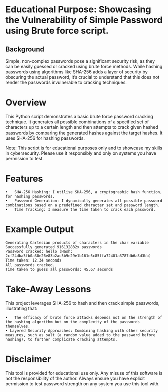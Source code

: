 # Educational Purpose: Showcasing the Vulnerability of Simple Password using Brute force script.

## Background
Simple, non-complex passwords pose a significant security risk, as they can be easily guessed or cracked using brute force methods. 
While hashing passwords using algorithms like SHA-256 adds a layer of security by obscuring the actual password, it’s crucial to understand that this does not render the passwords invulnerable to cracking techniques.

# Overview

This Python script demonstrates a basic brute force password cracking technique. It generates all possible combinations of a specified set of characters up to a certain length and then attempts to crack given hashed passwords by comparing the generated hashes against the target hashes. It uses SHA-256 for hashing passwords.

Note: This script is for educational purposes only and to showcase my skills in cybersecurity. Please use it responsibly and only on systems you have permission to test.

# Features

	•	SHA-256 Hashing: I utilise SHA-256, a cryptographic hash function, for hashing passwords.
	•	Password Generation: I dynamically generates all possible password combinations based on a predefined character set and password length.
	•	Time Tracking: I measure the time taken to crack each password.


# Example Output

```
Generating Cartesian products of characters in the char variable
Successfully generated 916132832x passwords
Password cracked: hello (Hash: 2cf24dba5fb0a30e26e83b2ac5b9e29e1b161e5c85ffa72401a3787db6a3d3bb)
Time taken: 12.34 seconds
All passwords cracked.
Time taken to guess all passwords: 45.67 seconds
```

# Take-Away Lessons

This project leverages SHA-256 to hash and then crack simple passwords, illustrating that:

	•	The efficacy of brute force attacks depends not on the strength of the hashing algorithm but on the complexity of the passwords themselves.
	• Layered Security Approaches: Combining hashing with other security measures, such as salt (a random value added to the password before hashing), to further complicate cracking attempts.

# Disclaimer

This tool is provided for educational use only. Any misuse of this software is not the responsibility of the author. Always ensure you have explicit permission to test password strength on any system you use this tool with.
